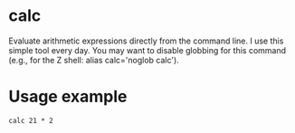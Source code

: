 # calc
Evaluate arithmetic expressions directly from the command line. I use this
simple tool every day. You may want to disable globbing for this command (e.g.,
for the Z shell: alias calc='noglob calc').

# Usage example
```shell
calc 21 * 2
```
